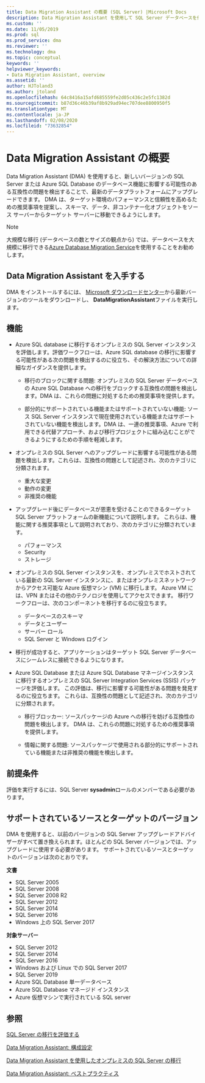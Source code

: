 ```yaml
---
title: Data Migration Assistant の概要 (SQL Server) |Microsoft Docs
description: Data Migration Assistant を使用して SQL Server データベースを他の SQL Server または Azure データベースに移行する方法について説明します。
ms.custom: ''
ms.date: 11/05/2019
ms.prod: sql
ms.prod_service: dma
ms.reviewer: ''
ms.technology: dma
ms.topic: conceptual
keywords: ''
helpviewer_keywords:
- Data Migration Assistant, overview
ms.assetid: ''
author: HJToland3
ms.author: jtoland
ms.openlocfilehash: 64c8416a15afd685559fe2d05c436c2e5fc1382d
ms.sourcegitcommit: b87d36c46b39af8b929ad94ec707dee8800950f5
ms.translationtype: MT
ms.contentlocale: ja-JP
ms.lasthandoff: 02/08/2020
ms.locfileid: "73632854"
---
```

# <a name="overview-of-data-migration-assistant"></a>Data Migration Assistant の概要

Data Migration Assistant (DMA) を使用すると、新しいバージョンの SQL Server または Azure SQL Database のデータベース機能に影響する可能性のある互換性の問題を検出することで、最新のデータプラットフォームにアップグレードできます。 DMA は、ターゲット環境のパフォーマンスと信頼性を高めるための推奨事項を提案し、スキーマ、データ、非コンテナー化オブジェクトをソース サーバーからターゲット サーバーに移動できるようにします。

> [!NOTE]
> 大規模な移行 (データベースの数とサイズの観点から) では、データベースを大規模に移行できる[Azure Database Migration Service](/azure/dms/dms-overview)を使用することをお勧めします。
  
## <a name="get-data-migration-assistant"></a>Data Migration Assistant を入手する

DMA をインストールするには、 [Microsoft ダウンロードセンター](https://www.microsoft.com/download/details.aspx?id=53595)から最新バージョンのツールをダウンロードし、 **DataMigrationAssistant**ファイルを実行します。

## <a name="capabilities"></a>機能

- Azure SQL database に移行するオンプレミスの SQL Server インスタンスを評価します。評価ワークフローは、Azure SQL database の移行に影響する可能性がある次の問題を検出するのに役立ち、その解決方法についての詳細なガイダンスを提供します。

  - 移行のブロックに関する問題: オンプレミスの SQL Server データベースの Azure SQL Database への移行をブロックする互換性の問題を検出します。DMA は、これらの問題に対処するための推奨事項を提供します。

  - 部分的にサポートされている機能またはサポートされていない機能: ソース SQL Server インスタンスで現在使用されている機能またはサポートされていない機能を検出します。DMA は、一連の推奨事項、Azure で利用できる代替アプローチ、および移行プロジェクトに組み込むことができるようにするための手順を軽減します。

- オンプレミスの SQL Server へのアップグレードに影響する可能性がある問題を検出します。これらは、互換性の問題として記述され、次のカテゴリに分類されます。

  - 重大な変更
  - 動作の変更
  - 非推奨の機能

- アップグレード後にデータベースが恩恵を受けることのできるターゲット SQL Server プラットフォームの新機能について説明します。 これらは、機能に関する推奨事項として説明されており、次のカテゴリに分類されています。

  - パフォーマンス
  - Security
  - ストレージ

- オンプレミスの SQL Server インスタンスを、オンプレミスでホストされている最新の SQL Server インスタンスに、またはオンプレミスネットワークからアクセス可能な Azure 仮想マシン (VM) に移行します。 Azure VM には、VPN またはその他のテクノロジを使用してアクセスできます。 移行ワークフローは、次のコンポーネントを移行するのに役立ちます。

  - データベースのスキーマ
  - データとユーザー
  - サーバー ロール
  - SQL Server と Windows ログイン

- 移行が成功すると、アプリケーションはターゲット SQL Server データベースにシームレスに接続できるようになります。

- Azure SQL Database または Azure SQL Database マネージインスタンスに移行するオンプレミスの SQL Server Integration Services (SSIS) パッケージを評価します。 この評価は、移行に影響する可能性がある問題を発見するのに役立ちます。 これらは、互換性の問題として記述され、次のカテゴリに分類されます。

  - 移行ブロッカー: ソースパッケージの Azure への移行を妨げる互換性の問題を検出します。 DMA は、これらの問題に対処するための推奨事項を提供します。

  - 情報に関する問題: ソースパッケージで使用される部分的にサポートされている機能または非推奨の機能を検出します。

## <a name="prerequisites"></a>前提条件

評価を実行するには、SQL Server **sysadmin**ロールのメンバーである必要があります。

## <a name="supported-source-and-target-versions"></a>サポートされているソースとターゲットのバージョン

DMA を使用すると、以前のバージョンの SQL Server アップグレードアドバイザーがすべて置き換えられます。ほとんどの SQL Server バージョンでは、アップグレードに使用する必要があります。 サポートされているソースとターゲットのバージョンは次のとおりです。

**文書**

- SQL Server 2005
- SQL Server 2008
- SQL Server 2008 R2
- SQL Server 2012
- SQL Server 2014
- SQL Server 2016
-  Windows 上の SQL Server 2017

**対象サーバー**

- SQL Server 2012
- SQL Server 2014
- SQL Server 2016
- Windows および Linux での SQL Server 2017
- SQL Server 2019
- Azure SQL Database 単一データベース
- Azure SQL Database マネージド インスタンス
- Azure 仮想マシンで実行されている SQL server

## <a name="see-also"></a>参照

[SQL Server の移行を評価する](../dma/dma-assesssqlonprem.md)

[Data Migration Assistant: 構成設定](../dma/dma-configurationsettings.md)

[Data Migration Assistant を使用したオンプレミスの SQL Server の移行](../dma/dma-migrateonpremsql.md)

[Data Migration Assistant: ベストプラクティス](../dma/dma-bestpractices.md)

